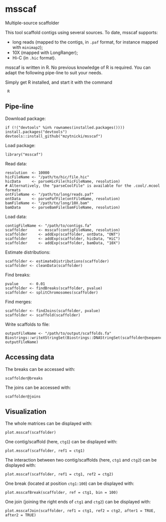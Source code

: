 # msscaf
Multiple-source scaffolder

This tool scaffold contigs using several sources.
To date, msscaf supports:
 - long reads (mapped to the contigs, in `.paf` format, for instance mapped with `minimap2`);
 - 10X (mapped with LongRanger);
 - Hi-C (in `.hic` format).

msscaf is written in R.
No previous knowledge of R is required.
You can adapt the following pipe-line to suit your needs.

Simply get R installed, and start it with the command
```
 R
```

## Pipe-line

Download package:
```
if (!("devtools" %in% rownames(installed.packages()))) install.packages("devtools")
devtools::install_github("mzytnicki/msscaf")
```

Load package:
```
library("msscaf")
```

Read data:
```
resolution  <- 10000
hicFileName <- "/path/to/hic/file.hic"
hicData     <- parseHicFile(hicFileName, resolution)
# Alternatively, the "parseCoolFile" is available for the .cool/.mcool formats
ontFileName <- "/path/to/long/reads.paf"
ontData     <- parsePafFile(ontFileName, resolution)
bamFileName <- "/path/to/long/10X.bam"
bamData     <- parseBamFile(bamFileName, resolution)
```

Load data:
```
contigFileName <- "/path/to/contigs.fa"
scaffolder     <- msscaf(contigFileName, resolution)
scaffolder     <- addExp(scaffolder, ontData, "ONT")
scaffolder     <- addExp(scaffolder, hicData, "HiC")
scaffolder     <- addExp(scaffolder, bamData, "10X")
```

Estimate distributions:
```
scaffolder <- estimateDistributions(scaffolder)
scaffolder <- cleanData(scaffolder)
```

Find breaks:
```
pvalue     <- 0.01
scaffolder <- findBreaks(scaffolder, pvalue)
scaffolder <- splitChromosomes(scaffolder)
```

Find merges:
```
scaffolder <- findJoins(scaffolder, pvalue)
scaffolder <- scaffold(scaffolder)
```

Write scaffolds to file:
```
outputFileName <- "/path/to/output/scaffolds.fa"
Biostrings::writeXStringSet(Biostrings::DNAStringSet(scaffolder@sequences), outputFileName)
```


## Accessing data

The breaks can be accessed with:
```
scaffolder@breaks
```
The joins can be accessed with:
```
scaffolder@joins
```


## Visualization

The whole matrices can be displayed with:
```
plot.msscaf(scaffolder)
```

One contig/scaffold (here, `ctg1`) can be displayed with:
```
plot.msscaf(scaffolder, ref1 = ctg1)
```

The interaction between two contig/scaffolds (here, `ctg1` and `ctg2`) can be displayed with:
```
plot.msscaf(scaffolder, ref1 = ctg1, ref2 = ctg2)
```

One break (located at position `ctg1:100`) can be displayed with:
```
plot.msscafBreak(scaffolder, ref = ctg1, bin = 100)
```

One join (joining the right ends of `ctg1` and `ctg2`) can be displayed with:
```
plot.msscafJoin(scaffolder, ref1 = ctg1, ref2 = ctg2, after1 = TRUE, after2 = TRUE)
```
